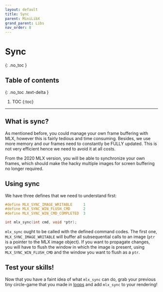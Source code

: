 ```yaml
---
layout: default
title: Sync
parent: MiniLibX
grand_parent: Libs
nav_order: 8
---
```


# Sync
{: .no_toc }

## Table of contents
{: .no_toc .text-delta }

1. TOC
{:toc}

---

## What is sync?

As mentioned before, you could manage your own frame buffering with MLX, however
this is fairly tedious and time consuming. Besides, we use more memory and our
frames need to constantly be FULLY updated. This is not very efficient hence we
need to avoid it at all costs.

From the 2020 MLX version, you will be able to synchronize your own frames,
which should make the hacky multiple images for screen buffering no longer
required.

## Using sync

We have three defines that we need to understand first:

```c
#define MLX_SYNC_IMAGE_WRITABLE		1
#define MLX_SYNC_WIN_FLUSH_CMD		2
#define MLX_SYNC_WIN_CMD_COMPLETED	3

int	mlx_sync(int cmd, void *ptr);
```

`mlx_sync` ought to be called with the defined command codes. The first one,
`MLX_SYNC_IMAGE_WRITABLE` will buffer all subsequential calls to an image (`ptr`
is a pointer to the MLX image object). If you want to propagate changes, you
will have to flush the window in which the image is present, using
`MLX_SYNC_WIN_FLUSH_CMD` and the window you want to flush as a `ptr`.

## Test your skills!

Now that you have a faint idea of what `mlx_sync` can do, grab your previous
tiny circle-game that you made in [loops](./loops.html) and add `mlx_sync` to
your rendering!
